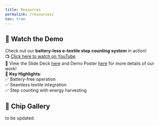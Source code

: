 ```yaml
---
title: Resources
permalink: /resources/
nav: true
---
```


## 🎥 Watch the Demo  
Check out our **battery-less e-textile step counting system** in action!  
📺 [Click here to watch on YouTube](https://www.youtube.com/watch?v=TVmZA9vIDyw)  
📑 View the Slide Deck [here](files/VLSI_2024_Session_C27_v3.pdf) and Demo Poster [here](files/2024_VLSI_Demo_Poster.pdf) for more details of our work!  
🚀 **Key Highlights**:  
✅ Battery-free operation  
✅ Seamless textile integration  
✅ Step counting with energy harvesting

## 🎥 Chip Gallery
to be updated

      

